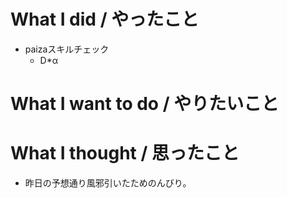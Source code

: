# What I did / やったこと
- paizaスキルチェック
  - D\*α

# What I want to do / やりたいこと

# What I thought / 思ったこと
- 昨日の予想通り風邪引いたためのんびり。
